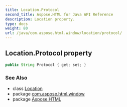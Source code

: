 ```yaml
---
title: Location.Protocol
second_title: Aspose.HTML for Java API Reference
description: Location property. 
type: docs
weight: 80
url: /java/com.aspose.html.window/location/protocol/
---
```

## Location.Protocol property

```java
public String Protocol { get; set; }
```

### See Also

* class [Location](../)
* package [com.aspose.html.window](../../../com.aspose.html.window/)
* package [Aspose.HTML](../../../)
